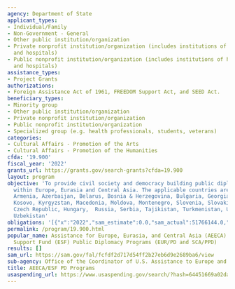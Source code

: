 ```yaml
---
agency: Department of State
applicant_types:
- Individual/Family
- Non-Government - General
- Other public institution/organization
- Private nonprofit institution/organization (includes institutions of higher education
  and hospitals)
- Public nonprofit institution/organization (includes institutions of higher education
  and hospitals)
assistance_types:
- Project Grants
authorizations:
- Foreign Assistance Act of 1961, FREEDOM Support Act, and SEED Act.
beneficiary_types:
- Minority group
- Other public institution/organization
- Private nonprofit institution/organization
- Public nonprofit institution/organization
- Specialized group (e.g. health professionals, students, veterans)
categories:
- Cultural Affairs - Promotion of the Arts
- Cultural Affairs - Promotion of the Humanities
cfda: '19.900'
fiscal_year: '2022'
grants_url: https://grants.gov/search-grants?cfda=19.900
layout: program
objective: 'To provide civil society and democracy building public diplomacy programs
  within Europe, Eurasia and Central Asia. The applicable countries are: Albania,
  Armenia, Azerbaijan, Belarus, Bosnia & Herzegovina, Bulgaria, Georgia, Kazakhstan,
  Kosovo, Kyrgyzstan, Macedonia, Moldova, Montenegro, Slovenia, Slovakia, Poland,
  Czech Republic, Hungary,  Russia, Serbia, Tajikistan, Turkmenistan, Ukraine, and
  Uzbekistan'
obligations: '[{"x":"2022","sam_estimate":0.0,"sam_actual":51766144.0,"usa_spending_actual":43491024.26},{"x":"2023","sam_estimate":47937747.0,"sam_actual":0.0,"usa_spending_actual":14404675.77},{"x":"2024","sam_estimate":47937747.0,"sam_actual":0.0,"usa_spending_actual":0.0}]'
permalink: /program/19.900.html
popular_name: Assistance for Europe, Eurasia, and Central Asia (AEECA) & Economic
  Support Fund (ESF) Public Diplomacy Programs (EUR/PD and SCA/PPD)
results: []
sam_url: https://sam.gov/fal/fcfdf2d717d54ff2b27eb6d9e2689ba6/view
sub-agency: Office of the Coordinator of U.S. Assistance to Europe and Eurasia
title: AEECA/ESF PD Programs
usaspending_url: https://www.usaspending.gov/search/?hash=64451669a02da794397e69dc01f4d0bd
---
```

